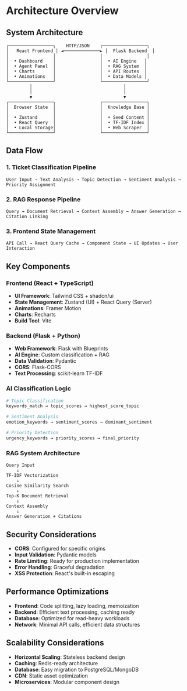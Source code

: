 # Architecture Overview

## System Architecture

```
┌─────────────────┐    HTTP/JSON    ┌─────────────────┐
│   React Frontend │ ◄──────────────► │  Flask Backend  │
│                 │                 │                 │
│  • Dashboard    │                 │  • AI Engine   │
│  • Agent Panel  │                 │  • RAG System  │
│  • Charts       │                 │  • API Routes  │
│  • Animations   │                 │  • Data Models │
└─────────────────┘                 └─────────────────┘
         │                                   │
         │                                   │
         ▼                                   ▼
┌─────────────────┐                 ┌─────────────────┐
│  Browser State  │                 │  Knowledge Base │
│                 │                 │                 │
│  • Zustand      │                 │  • Seed Content │
│  • React Query  │                 │  • TF-IDF Index │
│  • Local Storage│                 │  • Web Scraper  │
└─────────────────┘                 └─────────────────┘
```

## Data Flow

### 1. Ticket Classification Pipeline
```
User Input → Text Analysis → Topic Detection → Sentiment Analysis → Priority Assignment
```

### 2. RAG Response Pipeline
```
Query → Document Retrieval → Context Assembly → Answer Generation → Citation Linking
```

### 3. Frontend State Management
```
API Call → React Query Cache → Component State → UI Updates → User Interaction
```

## Key Components

### Frontend (React + TypeScript)
- **UI Framework**: Tailwind CSS + shadcn/ui
- **State Management**: Zustand (UI) + React Query (Server)
- **Animations**: Framer Motion
- **Charts**: Recharts
- **Build Tool**: Vite

### Backend (Flask + Python)
- **Web Framework**: Flask with Blueprints
- **AI Engine**: Custom classification + RAG
- **Data Validation**: Pydantic
- **CORS**: Flask-CORS
- **Text Processing**: scikit-learn TF-IDF

### AI Classification Logic
```python
# Topic Classification
keywords_match → topic_scores → highest_score_topic

# Sentiment Analysis  
emotion_keywords → sentiment_scores → dominant_sentiment

# Priority Detection
urgency_keywords → priority_scores → final_priority
```

### RAG System Architecture
```
Query Input
    ↓
TF-IDF Vectorization
    ↓
Cosine Similarity Search
    ↓
Top-K Document Retrieval
    ↓
Context Assembly
    ↓
Answer Generation + Citations
```

## Security Considerations

- **CORS**: Configured for specific origins
- **Input Validation**: Pydantic models
- **Rate Limiting**: Ready for production implementation
- **Error Handling**: Graceful degradation
- **XSS Protection**: React's built-in escaping

## Performance Optimizations

- **Frontend**: Code splitting, lazy loading, memoization
- **Backend**: Efficient text processing, caching ready
- **Database**: Optimized for read-heavy workloads
- **Network**: Minimal API calls, efficient data structures

## Scalability Considerations

- **Horizontal Scaling**: Stateless backend design
- **Caching**: Redis-ready architecture
- **Database**: Easy migration to PostgreSQL/MongoDB
- **CDN**: Static asset optimization
- **Microservices**: Modular component design